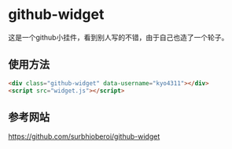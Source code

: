 # github-widget
这是一个github小挂件，看到别人写的不错，由于自己也造了一个轮子。


## 使用方法
```html
<div class="github-widget" data-username="kyo4311"></div>
<script src="widget.js"></script>
```

## 参考网站
https://github.com/surbhioberoi/github-widget